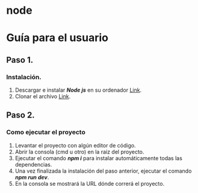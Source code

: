 # node
# Guía para el usuario

## Paso 1.
### Instalación.
1. Descargar e instalar ***Node js*** en su ordenador 
[Link](https://nodejs.org/es).
2. Clonar el archivo 
[Link](https://github.com/ciceunicen/react).


## Paso 2.
### Como ejecutar el proyecto
1. Levantar el proyecto con algún editor de código.
2. Abrir la consola (cmd u otro) en la raiz del proyecto.
3. Ejecutar el comando ***npm i*** para instalar automáticamente todas las dependencias.
4. Una vez finalizada la instalación del paso anterior, ejecutar el comando ***npm run dev***.
5. En la consola se mostrará la URL dónde correrá el proyecto.